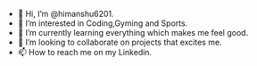 - 👋 Hi, I’m @himanshu6201.
- 👀 I’m interested in Coding,Gyming and Sports.
- 🌱 I’m currently learning everything which makes me feel good.
- 💞️ I’m looking to collaborate on projects that excites me.
- 📫 How to reach me on my Linkedin.

<!---
himanshu6201/himanshu6201 is a ✨ special ✨ repository because its `README.md` (this file) appears on your GitHub profile.
You can click the Preview link to take a look at your changes.
--->
